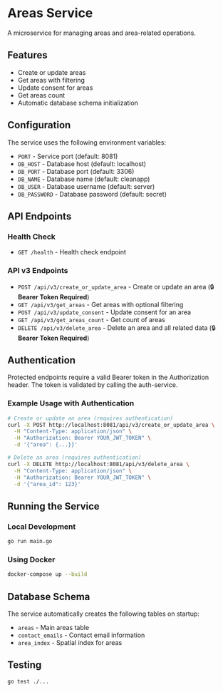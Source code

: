 # Areas Service

A microservice for managing areas and area-related operations.

## Features

- Create or update areas
- Get areas with filtering
- Update consent for areas
- Get areas count
- Automatic database schema initialization

## Configuration

The service uses the following environment variables:

- `PORT` - Service port (default: 8081)
- `DB_HOST` - Database host (default: localhost)
- `DB_PORT` - Database port (default: 3306)
- `DB_NAME` - Database name (default: cleanapp)
- `DB_USER` - Database username (default: server)
- `DB_PASSWORD` - Database password (default: secret)

## API Endpoints

### Health Check
- `GET /health` - Health check endpoint

### API v3 Endpoints
- `POST /api/v3/create_or_update_area` - Create or update an area (🔒 **Bearer Token Required**)
- `GET /api/v3/get_areas` - Get areas with optional filtering
- `POST /api/v3/update_consent` - Update consent for an area
- `GET /api/v3/get_areas_count` - Get count of areas
- `DELETE /api/v3/delete_area` - Delete an area and all related data (🔒 **Bearer Token Required**)

## Authentication

Protected endpoints require a valid Bearer token in the Authorization header. The token is validated by calling the auth-service.

### Example Usage with Authentication

```bash
# Create or update an area (requires authentication)
curl -X POST http://localhost:8081/api/v3/create_or_update_area \
  -H "Content-Type: application/json" \
  -H "Authorization: Bearer YOUR_JWT_TOKEN" \
  -d '{"area": {...}}'

# Delete an area (requires authentication)
curl -X DELETE http://localhost:8081/api/v3/delete_area \
  -H "Content-Type: application/json" \
  -H "Authorization: Bearer YOUR_JWT_TOKEN" \
  -d '{"area_id": 123}'
```

## Running the Service

### Local Development

```bash
go run main.go
```

### Using Docker

```bash
docker-compose up --build
```

## Database Schema

The service automatically creates the following tables on startup:

- `areas` - Main areas table
- `contact_emails` - Contact email information
- `area_index` - Spatial index for areas

## Testing

```bash
go test ./...
``` 
